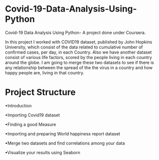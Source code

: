 # Covid-19-Data-Analysis-Using-Python
Covid-19 Data Analysis Using Python- A project done under Coursera.

In this project I worked with COVID19 dataset, published by John Hopkins University, which consist of the data related to cumulative number of confirmed cases, per day, in each Country. Also we have another dataset consist of various life factors, scored by the people living in each country around the globe. I am going to merge these two datasets to see if there is any relationship between the spread of the the virus in a country and how happy people are, living in that country.

# Project Structure
•Introduction

•Importing Covid19 dataset

•Finding a good Measure

•Importing and preparing World happiness report dataset

•Merge two datasets and find correlations among your data

•Visualize your results using Seaborn
